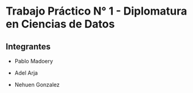 # Trabajo Práctico N° 1 - Diplomatura en Ciencias de Datos

## Integrantes

- Pablo Madoery

- Adel Arja

- Nehuen Gonzalez
